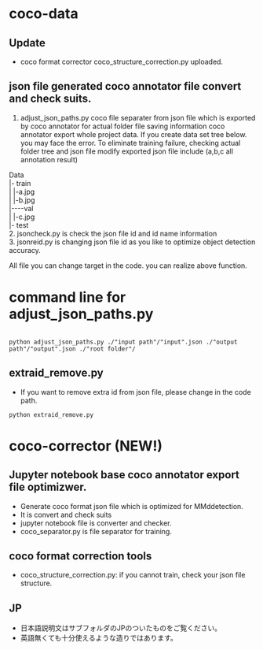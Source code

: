# coco-data

## Update
- coco format corrector coco_structure_correction.py uploaded.

## json file generated coco annotator file convert and check suits.

1. adjust_json_paths.py coco file separater from json file which is exported by coco annotator for actual folder file saving information
coco annotator export whole project data.
If you create data set tree below. you may face the error.
To eliminate training failure, checking actual folder tree and json file modify
exported json file include (a,b,c all annotation result)

Data  
|- train  
|     |-a.jpg  
|     |-b.jpg  
|----val  
|     |-c.jpg  
|- test  
2. jsoncheck.py is check the json file id and id name information  
3. jsonreid.py  is changing json file id as you like to optimize object detection accuracy.  

All file you can change target in the code. you can realize above function.

# command line for adjust_json_paths.py  
```

python adjust_json_paths.py ./"input path"/"input".json ./"output path"/"output".json ./"root folder"/  

```
## extraid_remove.py
- If you want to remove extra id from json file, please  change in the code path.
```
python extraid_remove.py

```

# coco-corrector (NEW!)
## Jupyter notebook base coco annotator export file optimizwer.
- Generate coco format json file which is optimized for MMddetection.
- It is convert and check suits
- jupyter notebook file is converter and checker.
- coco_separator.py is file separator for training.

## coco format correction tools
- coco_structure_correction.py: if you cannot train, check your json file structure.

## JP
- 日本語説明文はサブフォルダのJPのついたものをご覧ください。
- 英語無くても十分使えるような造りではあります。

